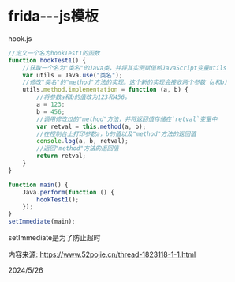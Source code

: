 # frida---js模板

hook.js  
```javascript
//定义一个名为hookTest1的函数
function hookTest1() {
    //获取一个名为"类名"的Java类，并将其实例赋值给JavaScript变量utils
    var utils = Java.use("类名");
    //修改"类名"的"method"方法的实现。这个新的实现会接收两个参数（a和b）
    utils.method.implementation = function (a, b) {
        //将参数a和b的值改为123和456。
        a = 123;
        b = 456;
        //调用修改过的"method"方法，并将返回值存储在`retval`变量中
        var retval = this.method(a, b);
        //在控制台上打印参数a，b的值以及"method"方法的返回值
        console.log(a, b, retval);
        //返回"method"方法的返回值
        return retval;
    }
}

function main() {
    Java.perform(function () {
        hookTest1();
    });
}
setImmediate(main);
```

setImmediate是为了防止超时  


内容来源: https://www.52pojie.cn/thread-1823118-1-1.html  


2024/5/26  
